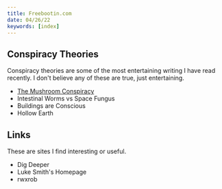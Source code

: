 ```yaml
---
title: Freebootin.com
date: 04/26/22
keywords: [index]
---
```

## Conspiracy Theories
Conspiracy theories are some of the most entertaining writing I have read
recently.  I don't believe any of these are true, just entertaining.

- [The Mushroom Conspiracy](/mushroom-conspiracy.html)
- Intestinal Worms vs Space Fungus
- Buildings are Conscious
- Hollow Earth

## Links
These are sites I find interesting or useful.

- Dig Deeper
- Luke Smith's Homepage
- rwxrob
